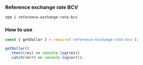 ### Reference exchange rate BCV

```bash
npm i reference-exchange-rate-bcv
```

### How to use

```javascript
const { getDollar } = require('reference-exchange-rate-bcv');

getDollar()
  .then((res) => console.log(res))
  .catch((err) => console.log(err));
```
